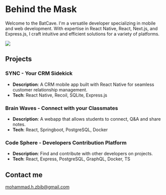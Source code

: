 # Behind the Mask

Welcome to the BatCave. I'm a versatile developer specializing in mobile and web development. With expertise in React Native, React, Next.js, and Express.js, I craft intuitive and efficient solutions for a variety of platforms. 

<p align="flex-start">
  <a href="https://skillicons.dev">
    <img src="https://skillicons.dev/icons?i=react,js,ts,expressjs,nestjs,java,spring&perline=10" style="margin-right: 120px; "/>
  </a>
 </p>


 
## Projects

### SYNC - Your CRM Sidekick

- **Description**: A CRM mobile app built with React Native for seamless customer relationship management.
- **Tech**: React Native, Recoil, SQLite, Express.js
 
 
### Brain Waves - Connect with your Classmates

- **Description**: A webapp that allows students to connect, Q&A and share notes.
- **Tech**: React, Springboot, PostgreSQL, Docker
 
### Code Sphere -  Developers Contribution Platform

- **Description**: Find and contribute with other developers on projects.
- **Tech**: React, Express, PostgreSQL, GraphQL, Docker, TS
  
## Contact me
mohammad.h.zbib@gmail.com


 
 
